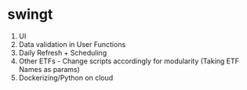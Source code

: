 # swingt

1. UI
2. Data validation in User Functions
3. Daily Refresh + Scheduling
4. Other ETFs - Change scripts accordingly for modularity (Taking ETF Names as params)
5. Dockerizing/Python on cloud